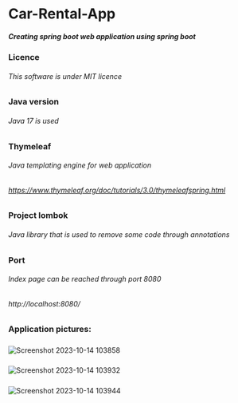# Car-Rental-App

##### Creating spring boot web application using spring boot
###

### Licence
###### This software is under MIT licence
###

### Java version
###### Java 17 is used
###

### Thymeleaf
###### Java templating engine for web application
###### https://www.thymeleaf.org/doc/tutorials/3.0/thymeleafspring.html
###

### Project lombok
###### Java library that is used to remove some code through annotations
###

### Port
###### Index page can be reached through port 8080
###### http://localhost:8080/
###

### Application pictures:
##### 
![Screenshot 2023-10-14 103858](https://github.com/MirzaSubasic/Car-Rental-App/assets/92862242/ce9ad5eb-4e65-4fec-9ae8-5bf61ed39def)
#####
![Screenshot 2023-10-14 103932](https://github.com/MirzaSubasic/Car-Rental-App/assets/92862242/c35caa8d-11cd-4f8f-8129-86cd74e1d0c3)
#####
![Screenshot 2023-10-14 103944](https://github.com/MirzaSubasic/Car-Rental-App/assets/92862242/fdb086b9-c499-4f68-8368-eed68eecff86)
###


